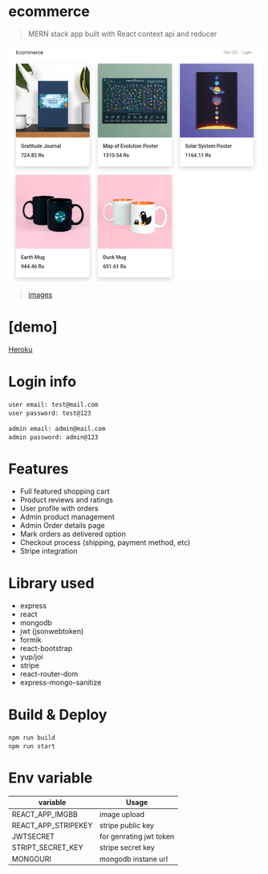 # ecommerce

> MERN stack app built with React context api and reducer

![image](images/1.png)

> [images](image.md)

# [demo]

[Heroku](https://pacific-temple-41001.herokuapp.com)

# Login info

`user email: test@mail.com`\
`user password: test@123`

`admin email: admin@mail.com`\
`admin password: admin@123`

# Features

- Full featured shopping cart
- Product reviews and ratings
- User profile with orders
- Admin product management
- Admin Order details page
- Mark orders as delivered option
- Checkout process (shipping, payment method, etc)
- Stripe integration

# Library used

- express
- react
- mongodb
- jwt (jsonwebtoken)
- formik
- react-bootstrap
- yup/joi
- stripe
- react-router-dom
- express-mongo-sanitize

# Build & Deploy

`npm run build` \
`npm run start`

# Env variable

| variable            | Usage                   |
| ------------------- | ----------------------- |
| REACT_APP_IMGBB     | image upload            |
| REACT_APP_STRIPEKEY | stripe public key       |
| JWTSECRET           | for genrating jwt token |
| STRIPT_SECRET_KEY   | stripe secret key       |
| MONGOURI            | mongodb instane url     |
